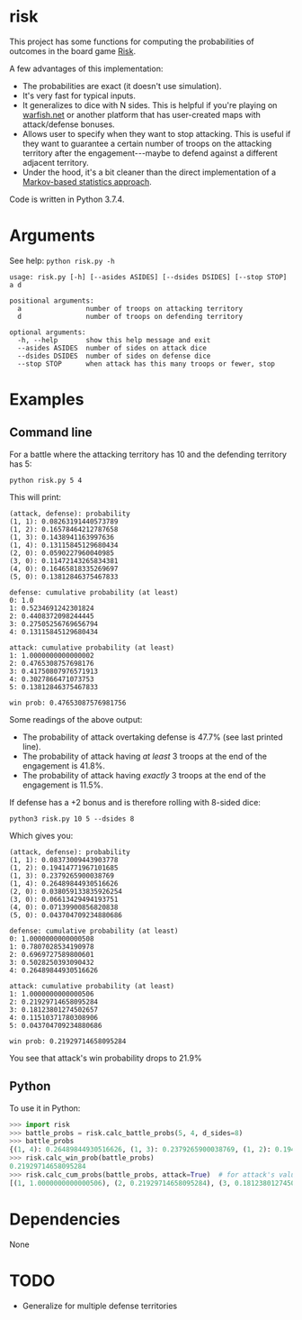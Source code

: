 # risk

This project has some functions for computing the probabilities of outcomes in the board game [Risk](https://en.wikipedia.org/wiki/Risk_(game)).

A few advantages of this implementation:
* The probabilities are exact (it doesn't use simulation).
* It's very fast for typical inputs.
* It generalizes to dice with N sides. This is helpful if you're playing on [warfish.net](warfish.net) or another platform that has user-created maps with attack/defense bonuses.
* Allows user to specify when they want to stop attacking. This is useful if they want to guarantee a certain number of troops on the attacking territory after the engagement---maybe to defend against a different adjacent territory.
* Under the hood, it's a bit cleaner than the direct implementation of a [Markov-based statistics approach](http://www4.stat.ncsu.edu/~jaosborn/research/RISK.pdf).

Code is written in Python 3.7.4.


# Arguments

See help: `python risk.py -h`

```
usage: risk.py [-h] [--asides ASIDES] [--dsides DSIDES] [--stop STOP] a d

positional arguments:
  a                number of troops on attacking territory
  d                number of troops on defending territory

optional arguments:
  -h, --help       show this help message and exit
  --asides ASIDES  number of sides on attack dice
  --dsides DSIDES  number of sides on defense dice
  --stop STOP      when attack has this many troops or fewer, stop
```


# Examples

## Command line

For a battle where the attacking territory has 10 and the defending territory has 5:

    python risk.py 5 4

This will print:
```
(attack, defense): probability
(1, 1): 0.08263191440573789
(1, 2): 0.16578464212787658
(1, 3): 0.1438941163997636
(1, 4): 0.13115845129680434
(2, 0): 0.0590227960040985
(3, 0): 0.11472143265834381
(4, 0): 0.16465818335269697
(5, 0): 0.13812846375467833

defense: cumulative probability (at least)
0: 1.0
1: 0.5234691242301824
2: 0.4408372098244445
3: 0.27505256769656794
4: 0.13115845129680434

attack: cumulative probability (at least)
1: 1.0000000000000002
2: 0.4765308757698176
3: 0.41750807976571913
4: 0.3027866471073753
5: 0.13812846375467833

win prob: 0.47653087576981756
```

Some readings of the above output:
* The probability of attack overtaking defense is 47.7% (see last printed line).
* The probability of attack having *at least* 3 troops at the end of the engagement is 41.8%.
* The probability of attack having *exactly* 3 troops at the end of the engagement is 11.5%.

If defense has a +2 bonus and is therefore rolling with 8-sided dice:

    python3 risk.py 10 5 --dsides 8

Which gives you:

```
(attack, defense): probability
(1, 1): 0.08373009443903778
(1, 2): 0.19414771967101685
(1, 3): 0.2379265900038769
(1, 4): 0.26489844930516626
(2, 0): 0.038059133835926254
(3, 0): 0.06613429494193751
(4, 0): 0.07139900856820838
(5, 0): 0.043704709234880686

defense: cumulative probability (at least)
0: 1.0000000000000508
1: 0.7807028534190978
2: 0.6969727589800601
3: 0.5028250393090432
4: 0.26489844930516626

attack: cumulative probability (at least)
1: 1.0000000000000506
2: 0.21929714658095284
3: 0.18123801274502657
4: 0.11510371780308906
5: 0.043704709234880686

win prob: 0.21929714658095284
```

You see that attack's win probability drops to 21.9%

## Python

To use it in Python:
```python
>>> import risk
>>> battle_probs = risk.calc_battle_probs(5, 4, d_sides=8)
>>> battle_probs
{(1, 4): 0.26489844930516626, (1, 3): 0.2379265900038769, (1, 2): 0.19414771967101685, (1, 1): 0.08373009443903778, (2, 0): 0.038059133835926254, (3, 0): 0.06613429494193751, (4, 0): 0.07139900856820838, (5, 0): 0.043704709234880686}
>>> risk.calc_win_prob(battle_probs)
0.21929714658095284
>>> risk.calc_cum_probs(battle_probs, attack=True)  # for attack's values
[(1, 1.0000000000000506), (2, 0.21929714658095284), (3, 0.18123801274502657), (4, 0.11510371780308906), (5, 0.043704709234880686)]
```

# Dependencies
None


# TODO
* Generalize for multiple defense territories
